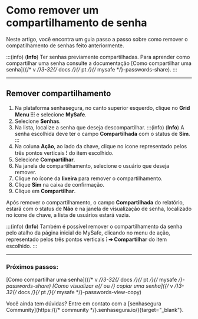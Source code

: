 # Como remover um compartilhamento de senha

Neste artigo, você encontra um guia passo a passo sobre como remover o compatilhamento de senhas feito anteriormente.

:::(info) (**Info**)
Ter senhas previamente compartilhadas. Para aprender como compartilhar uma senha consulte a documentação [Como compartilhar uma senha]({/* v */}3-32{/* docs */}{/* pt */}{/* mysafe */}-passwords-share).
:::
***
## Remover compartilhamento

1. Na plataforma senhasegura, no canto superior esquerdo, clique no **Grid Menu ⁝⁝⁝** e selecione **MySafe**.
2. Selecione **Senhas**. 
3. Na lista, localize a senha que deseja descompartilhar.
    :::(info) (**Info**)
    A senha escolhida deve ter o campo **Compartilhada** com o status de **Sim**.
    :::
4. Na coluna **Ação**, ao lado da chave, clique no ícone representado pelos três pontos verticais **⁝** do item escolhido.
5. Selecione **Compartilhar**.
6. Na janela de compartilhamento, selecione o usuário que deseja remover.
7. Clique no ícone da **lixeira** para remover o compartilhamento.
8. Clique **Sim** na caixa de confirmação.
9. Clique em **Compartilhar**.

Após remover o compartilhamento, o campo **Compartilhada** do relatório, estará com o status de **Não** e na janela de visualização de senha, localizado no ícone de chave, a lista de usuários estará vazia.

:::(info) (**Info**)
Também é possível remover o compartilhamento da senha pelo atalho da página inicial do MySafe, clicando no menu de ação, representado pelos três pontos verticais **⁝ ➔ Compartilhar** do item escolhido.
:::
***

### Próximos passos:
[Como compartilhar uma senha]({/* v */}3-32{/* docs */}{/* pt */}{/* mysafe */}-passwords-share)
[Como visualizar e{/* ou */} copiar uma senha]({/* v */}3-32{/* docs */}{/* pt */}{/* mysafe */}-passwords-view-copy)

Você ainda tem dúvidas? Entre em contato com a  [senhasegura Community](https:/{/* community */}.senhasegura.io/){target="_blank"}.